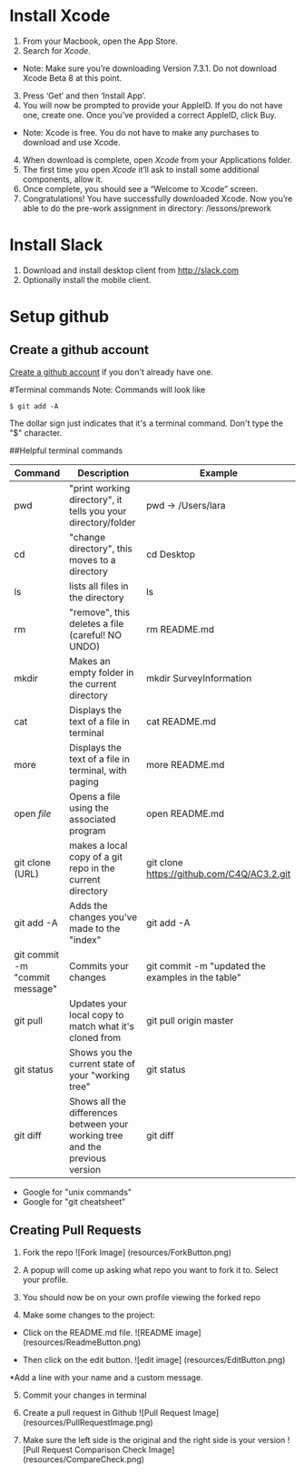 # Install Xcode

1. From your Macbook, open the App Store.
2. Search for *Xcode*.
  * Note: Make sure you’re downloading Version 7.3.1. Do not download Xcode Beta 8 at this point. 
3. Press ‘Get’ and then ‘Install App’. 
4. You will now be prompted to provide your AppleID. If you do not have one, create one. Once you’ve provided a correct AppleID, click Buy.
  * Note: Xcode is free. You do not have to make any purchases to download and use Xcode.
4. When download is complete, open *Xcode* from your Applications folder. 
5. The first time you open *Xcode* it’ll ask to install some additional components, allow it.
6. Once complete, you should see a “Welcome to Xcode” screen. 
7. Congratulations! You have successfully downloaded Xcode. Now you’re able to do the pre-work assignment in directory: /lessons/prework 

# Install Slack
1. Download and install desktop client from http://slack.com
2. Optionally install the mobile client.

# Setup github
## Create a github account

[Create a github account](http://github.com) if you don't already have one.

#Terminal commands
Note: Commands will look like 

```shell
$ git add -A
```
The dollar sign just indicates that it's a terminal command.  Don't type the "$" character.

##Helpful terminal commands

|Command |Description|Example|
|--------|-----------|-------|
| pwd    | "print working directory", it tells you your directory/folder | pwd -> /Users/lara |
| cd     | "change directory", this moves to a directory | cd Desktop |
| ls     | lists all files in the directory | ls |
| rm     | "remove", this deletes a file (careful! NO UNDO) | rm README.md |
| mkdir  | Makes an empty folder in the current directory | mkdir SurveyInformation |
| cat    | Displays the text of a file in terminal | cat README.md |
| more   | Displays the text of a file in terminal, with paging | more README.md |
| open _file_     | Opens a file using the associated program | open README.md |
| git clone (URL) | makes a local copy of a git repo in the current directory | git clone https://github.com/C4Q/AC3.2.git |
| git add -A | Adds the changes you've made to the "index"| git add -A |
| git commit -m "commit message" | Commits your changes | git commit -m "updated the examples in the table"
| git pull   | Updates your local copy to match what it's cloned from | git pull origin master |
| git status | Shows you the current state of your "working tree" | git status |
| git diff   | Shows all the differences between your working tree and the previous version | git diff |

* Google for "unix commands"
* Google for "git cheatsheet"

## Creating Pull Requests

1) Fork the repo
![Fork Image]
(resources/ForkButton.png)

2) A popup will come up asking what repo you want to fork it to. Select your profile.

3) You should now be on your own profile viewing the forked repo

4) Make some changes to the project:
* Click on the README.md file.
![README image]
(resources/ReadmeButton.png)

* Then click on the edit button.
![edit image]
(resources/EditButton.png)

*Add a line with your name and a custom message.

5) Commit your changes in terminal

6) Create a pull request in Github
![Pull Request Image]
(resources/PullRequestImage.png)

7) Make sure the left side is the original and the right side is your version
![Pull Request Comparison Check Image]
(resources/CompareCheck.png)
